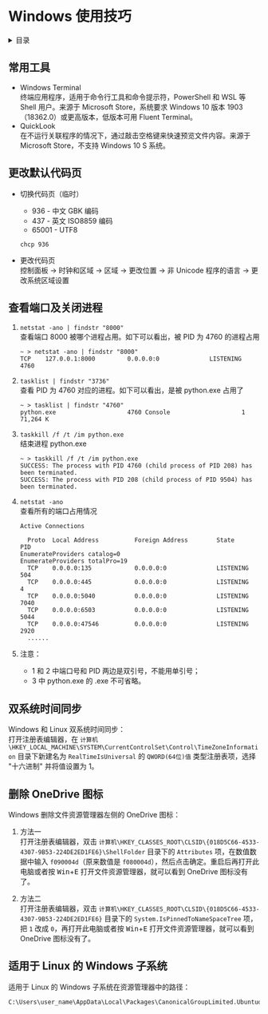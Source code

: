 # Windows 使用技巧

<!-- markdown="1" is required for GitHub Pages to render the TOC properly. -->
<details markdown="1">
<summary>目录</summary>

- [常用工具](#常用工具)
- [更改默认代码页](#更改默认代码页)
- [查看端口及关闭进程](#查看端口及关闭进程)
- [双系统时间同步](#双系统时间同步)
- [删除 OneDrive 图标](#删除-OneDrive-图标)
- [适用于 Linux 的 Windows 子系统](#适用于-Linux-的-Windows-子系统)

</details>

## 常用工具

- Windows Terminal  
  终端应用程序，适用于命令行工具和命令提示符，PowerShell 和 WSL 等 Shell 用户。来源于 Microsoft Store，系统要求 Windows 10 版本 1903（18362.0）或更高版本，低版本可用 Fluent Terminal。
- QuickLook  
  在不运行关联程序的情况下，通过敲击空格键来快速预览文件内容。来源于 Microsoft Store，不支持 Windows 10 S 系统。

## 更改默认代码页

- 切换代码页（临时）

  - 936 - 中文 GBK 编码
  - 437 - 英文 ISO8859 编码
  - 65001 - UTF8

  ```shell
  chcp 936
  ```

- 更改代码页  
  控制面板 -> 时钟和区域 -> 区域 -> 更改位置 -> 非 Unicode 程序的语言 -> 更改系统区域设置

## 查看端口及关闭进程

1. `netstat -ano | findstr "8000"`  
   查看端口 8000 被哪个进程占用。如下可以看出，被 PID 为 4760 的进程占用

   ```
   ~ > netstat -ano | findstr "8000"
   TCP    127.0.0.1:8000         0.0.0.0:0              LISTENING       4760
   ```

2. `tasklist | findstr "3736"`  
   查看 PID 为 4760 对应的进程。如下可以看出，是被 python.exe 占用了

   ```
   ~ > tasklist | findstr "4760"
   python.exe                    4760 Console                    1     71,264 K
   ```

3. `taskkill /f /t /im python.exe`  
   结束进程 python.exe

   ```
   ~ > taskkill /f /t /im python.exe
   SUCCESS: The process with PID 4760 (child process of PID 208) has been terminated.
   SUCCESS: The process with PID 208 (child process of PID 9504) has been terminated.
   ```

4. `netstat -ano`  
   查看所有的端口占用情况

   ```
   Active Connections

     Proto  Local Address          Foreign Address        State           PID
   EnumerateProviders catalog=0
   EnumerateProviders totalPro=19
     TCP    0.0.0.0:135            0.0.0.0:0              LISTENING       504
     TCP    0.0.0.0:445            0.0.0.0:0              LISTENING       4
     TCP    0.0.0.0:5040           0.0.0.0:0              LISTENING       7040
     TCP    0.0.0.0:6503           0.0.0.0:0              LISTENING       5044
     TCP    0.0.0.0:47546          0.0.0.0:0              LISTENING       2920
     ......
   ```

5. 注意：
   - 1 和 2 中端口号和 PID 两边是双引号，不能用单引号；
   - 3 中 python.exe 的 .exe 不可省略。

## 双系统时间同步

Windows 和 Linux 双系统时间同步：  
打开注册表编辑器，在 `计算机\HKEY_LOCAL_MACHINE\SYSTEM\CurrentControlSet\Control\TimeZoneInformation` 目录下新建名为 `RealTimeIsUniversal` 的 `QWORD(64位)值` 类型注册表项，选择 "十六进制" 并将值设置为 1。

## 删除 OneDrive 图标

Windows 删除文件资源管理器左侧的 OneDrive 图标：

1. 方法一  
   打开注册表编辑器，双击 `计算机\HKEY_CLASSES_ROOT\CLSID\{018D5C66-4533-4307-9B53-224DE2ED1FE6}\ShellFolder` 目录下的 `Attributes` 项，在数值数据中输入 `f090004d`（原来数值是 `f080004d`），然后点击确定。重启后再打开此电脑或者按 <kbd>Win</kbd>+<kbd>E</kbd> 打开文件资源管理器，就可以看到 OneDrive 图标没有了。

2. 方法二  
   打开注册表编辑器，双击 `计算机\HKEY_CLASSES_ROOT\CLSID\{018D5C66-4533-4307-9B53-224DE2ED1FE6}` 目录下的 `System.IsPinnedToNameSpaceTree` 项，把 `1` 改成 `0`，再打开此电脑或者按 <kbd>Win</kbd>+<kbd>E</kbd> 打开文件资源管理器，就可以看到 OneDrive 图标没有了。

## 适用于 Linux 的 Windows 子系统

适用于 Linux 的 Windows 子系统在资源管理器中的路径：

```
C:\Users\user_name\AppData\Local\Packages\CanonicalGroupLimited.UbuntuonWindows_79rhkp1fndgsc\LocalState\rootfs
```
